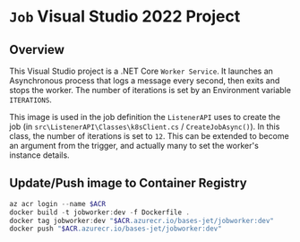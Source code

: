﻿# `Job` Visual Studio 2022 Project

## Overview

This Visual Studio project is a .NET Core `Worker Service`.
It launches an Asynchronous process that logs a message every second, then exits and stops the worker.
The number of iterations is set by an Environment variable `ITERATIONS`.

This image is used in the job definition the `ListenerAPI` uses to create the job (in `src\ListenerAPI\Classes\k8sClient.cs` / `CreateJobAsync()`). In this class, the number of iterations is set to `12`. This can be extended to become an argument from the trigger, and actually many to set the worker's instance details.

## Update/Push image to Container Registry

```powershell
az acr login --name $ACR
docker build -t jobworker:dev -f Dockerfile .
docker tag jobworker:dev "$ACR.azurecr.io/bases-jet/jobworker:dev"
docker push "$ACR.azurecr.io/bases-jet/jobworker:dev"
```
